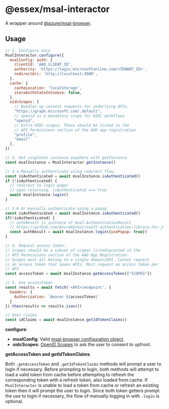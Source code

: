# @essex/msal-interactor

A wrapper around [@azure/msal-browser](https://www.npmjs.com/package/@azure/msal-browser).

## Usage

```js
// 1. Configure once
MsalInteractor.configure({
  msalConfig: auth: {
    clientId: 'AAD_CLIENT_ID',
    authority: 'https://login.microsoftonline.com/<TENANT_ID>',
    redirectUri: 'http://localhost:3000',
  },
  cache: {
    cacheLocation: 'localStorage',
    storeAuthStateInCookie: false,
  },
  oidcScopes: [
    // Bundles up consent requests for underlying APIs.
    "https://graph.microsoft.com/.default",
    // openid is a mandatory scope for OIDC workflows
    "openid",
    // Extra OIDC scopes. These should be listed in the
    // API Permissions section of the AAD app registration
    "profile",
    "email"
  ],
})

// 2. Get singleton instance anywhere with getInstance
const msalInstance = MsalInteractor.getInstance()

// 3.a Manually authenticate using redirect flow.
const isAuthenticated = await msalInstance.isAuthenticated()
if (!isAuthenticated) {
  // redirect to login page/
  // upon returning, isAuthenticated === true
  await msalInstance.login()
}

// 3.b Or manually authenticate using a popup
const isAuthenticated = await msalInstance.isAuthenticated()
if(!isAuthenticated) {
  // authResult is instance of msal.AuthenticationResult
  // https://github.com/AzureAD/microsoft-authentication-library-for-js/blob/dev/lib/msal-browser/docs/request-response-object.md#response
  const authResult = await msalInstance.login({usePopup: true})
}

// 4. Request access token.
// Scopes should be a subset of scopes listed/granted in the
// API Permissions section of the AAD App Registration.
// Scopes must all belong to a single domain/API. Cannot request
// an access token that spans APIs. Must request an access token per
// API
const accessToken = await msalInstance.getAccessToken(["SCOPES"])

// 5. Use accessToken
const results = await fetch('<API>/endpoint', {
  headers: {
    Authorization: `Bearer ${accessToken}`
  }
}).then(results => results.json())

// User claims
const idClaims = await msalInstance.getIdTokenClaims()
```

**configure**:

- **msalConfig**: Valid [msal-browser configuration object](https://github.com/AzureAD/microsoft-authentication-library-for-js/blob/dev/lib/msal-browser/docs/configuration.md).
- **oidcScopes**: [OpenID Scopes](https://docs.microsoft.com/en-us/azure/active-directory/develop/v2-permissions-and-consent?WT.mc_id=Portal-Microsoft_AAD_RegisteredApps#openid-connect-scopes) to ask the user to consent to upfront.

**getAccessToken and getIdTokenClaims**

Both `.getAccessToken` and `.getIdTokenClaims` methods will prompt a user to login if necessary. Before prompting to login, both methods will attempt to load a valid token from cache before attempting to refresh the corresponding token with a refresh token, also loaded from cache. If `MsalInteractor` is unable to load a token from cache or refresh an existing token then it will prompt the user to login. Since both token getters prompt the use to login if necessary, the flow of manually logging in with `.login` is optional.
